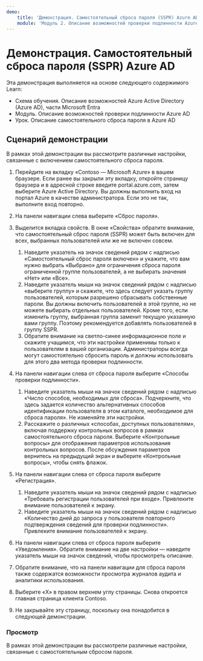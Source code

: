 ```yaml
---
demo:
    title: 'Демонстрация. Самостоятельный сброса пароля (SSPR) Azure AD'    
    module: 'Модуль 2. Описание возможностей проверки подлинности Azure AD'
---
```



# <a name="demo-azure-ad-self-service-password-reset-sspr"></a>Демонстрация. Самостоятельный сброса пароля (SSPR) Azure AD

Эта демонстрация выполняется на основе следующего содержимого Learn:

- Схема обучения. Описание возможностей Azure Active Directory (Azure AD), части Microsoft Entra
- Модуль. Описание возможностей проверки подлинности Azure AD
- Урок. Описание самостоятельного сброса пароля в Azure AD

## <a name="demo-scenario"></a>Сценарий демонстрации

В рамках этой демонстрации вы рассмотрите различные настройки, связанные с включением самостоятельного сброса пароля.

1. Перейдите на вкладку «Contoso — Microsoft Azure» в вашем браузере. Если ранее вы закрыли эту вкладку, откройте страницу браузера и в адресной строке введите portal.azure.com, затем выберите Azure Active Directory. Вы должны выполнить вход на портал Azure в качестве администратора. Если это не так, выполните вход повторно.

1. На панели навигации слева выберите «Сброс пароля».

1. Выделится вкладка свойств.  В окне «Свойства» обратите внимание, что самостоятельный сброс пароля (SSPR) может быть включен для всех, выбранных пользователей или же не включен совсем.
    1. Наведите указатель на значок сведений рядом с надписью «Самостоятельный сброс пароля включен» и укажите, что вам нужно выбрать «Выбрано» для ограничения сброса пароля ограниченной группе пользователей, а не выбирать значения «Нет» или «Все».
    1. Наведите указатель мыши на значок сведений рядом с надписью «выберите группу» и скажите, что здесь следует указать группу пользователей, которым разрешено сбрасывать собственные пароли.   Вы должны включить пользователей в этой группе, но не можете выбирать отдельных пользователей.  Кроме того, если изменить группу, выбранная группа заменит текущую указанную вами группу.  Поэтому рекомендуется добавлять пользователей в группу SSPR.
    1. Обратите внимание на светло-синее информационное поле и скажите учащимся, что эти настройки применимы только к пользователям в вашей организации. Администраторы всегда могут самостоятельно сбросить пароль и должны использовать для этого два метода проверки подлинности.

1. На панели навигации слева от сброса пароля выберите «Способы проверки подлинности».
    1. Наведите указатель мыши на значок сведений рядом с надписью «Число способов, необходимых для сброса».  Подчеркните, что здесь задается количество альтернативных способов идентификации пользователя в этом каталоге, необходимое для сброса пароля».   Не изменяйте эти настройки.
    1. Расскажите о различных «способах, доступных пользователям», включая поддержку контрольных вопросов в рамках самостоятельного сброса пароля. Выберите «Контрольные вопросы» для отображения параметров использования контрольных вопросов. После обсуждения параметров вернитесь на предыдущий экран и выберите «Контрольные вопросы», чтобы снять флажок.

1. На панели навигации слева от сброса пароля выберите «Регистрация».
    1. Наведите указатель мыши на значок сведений рядом с надписью «Требовать регистрации пользователей при входе».   Привлеките внимание пользователей к экрану.  
    1. Наведите указатель мыши на значок сведений рядом с надписью «Количество дней до запроса у пользователя повторного подтверждения сведений для проверки подлинности».   Привлеките внимание пользователей к экрану.  

1. На панели навигации слева от сброса пароля выберите «Уведомления».  Обратите внимание на две настройки — наведите указатель мыши на значок сведений, чтобы просмотреть описание.

1. Обратите внимание, что на панели навигации для сброса пароля также содержатся возможности просмотра журналов аудита и аналитики использования.

1. Выберите «X» в правом верхнем углу страницы. Снова откроется главная страница клиента Contoso.

1. Не закрывайте эту страницу, поскольку она понадобится в следующей демонстрации.

### <a name="review"></a>Просмотр

В рамках этой демонстрации вы рассмотрели различные настройки, связанные с самостоятельным сбросом пароля.
